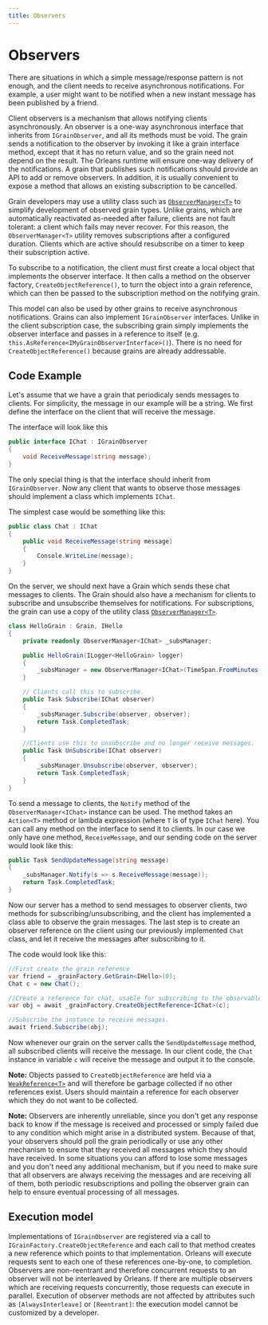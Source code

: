 ```yaml
---
title: Observers
---
```


# Observers

There are situations in which a simple message/response pattern is not enough, and the client needs to receive asynchronous notifications.
For example, a user might want to be notified when a new instant message has been published by a friend.

Client observers is a mechanism that allows notifying clients asynchronously.
An observer is a one-way asynchronous interface that inherits from `IGrainObserver`, and all its methods must be void.
The grain sends a notification to the observer by invoking it like a grain interface method, except that it has no return value, and so the grain need not depend on the result.
The Orleans runtime will ensure one-way delivery of the notifications.
A grain that publishes such notifications should provide an API to add or remove observers.
In addition, it is usually convenient to expose a method that allows an existing subscription to be cancelled.

Grain developers may use a utility class such as [`ObserverManager<T>`](https://github.com/dotnet/orleans/blob/e997335d2d689bb39e67f6bcf6fd70862a22c02f/test/Grains/TestGrains/ObserverManager.cs#L12) to simplify development of observed grain types.
Unlike grains, which are automatically reactivated as-needed after failure, clients are not fault tolerant: a client which fails may never recover.
For this reason, the `ObserverManager<T>` utility removes subscriptions after a configured duration.
Clients which are active should resubscribe on a timer to keep their subscription active.

To subscribe to a notification, the client must first create a local object that implements the observer interface.
It then calls a method on the observer factory, `CreateObjectReference()`, to turn the object into a grain reference, which can then be passed to the subscription method on the notifying grain.

This model can also be used by other grains to receive asynchronous notifications.
Grains can also implement `IGrainObserver` interfaces.
Unlike in the client subscription case, the subscribing grain simply implements the observer interface and passes in a reference to itself (e.g. `this.AsReference<IMyGrainObserverInterface>()`).
There is no need for `CreateObjectReference()` because grains are already addressable.

## Code Example

Let's assume that we have a grain that periodicaly sends messages to clients.
For simplicity, the message in our example will be a  string. We first define the interface on the client that will receive the message.

The interface will look like this

``` csharp
public interface IChat : IGrainObserver
{
    void ReceiveMessage(string message);
}

```

The only special thing is that the interface should inherit from `IGrainObserver`.
Now any client that wants to observe those messages should implement a class which implements `IChat`.

The simplest case would be something like this:

``` csharp
public class Chat : IChat
{
    public void ReceiveMessage(string message)
    {
        Console.WriteLine(message);
    }
}
```

On the server, we should next have a Grain which sends these chat messages to clients.
The Grain should also have a mechanism for clients to subscribe and unsubscribe themselves for notifications.
For subscriptions, the grain can use a copy of the utility class [`ObserverManager<T>`](https://github.com/dotnet/orleans/blob/e997335d2d689bb39e67f6bcf6fd70862a22c02f/test/Grains/TestGrains/ObserverManager.cs#L12).

``` csharp
class HelloGrain : Grain, IHello
{
    private readonly ObserverManager<IChat> _subsManager;

    public HelloGrain(ILogger<HelloGrain> logger)
    {
        _subsManager = new ObserverManager<IChat>(TimeSpan.FromMinutes(5), logger, "subs");
    }

    // Clients call this to subscribe.
    public Task Subscribe(IChat observer)
    {
        _subsManager.Subscribe(observer, observer);
        return Task.CompletedTask;
    }

    //Clients use this to unsubscribe and no longer receive messages.
    public Task UnSubscribe(IChat observer)
    {
        _subsManager.Unsubscribe(observer, observer);
        return Task.CompletedTask;
    }
}
```

To send a message to clients, the `Notify` method of the `ObserverManager<IChat>` instance can be used.
The method takes an `Action<T>` method or lambda expression (where `T` is of type `IChat` here).
You can call any method on the interface to send it to clients.
In our case we only have one method, `ReceiveMessage`, and our sending code on the server would look like this:

``` csharp
public Task SendUpdateMessage(string message)
{
    _subsManager.Notify(s => s.ReceiveMessage(message));
    return Task.CompletedTask;
}
```

Now our server has a method to send messages to observer clients, two methods for subscribing/unsubscribing, and the client has implemented a class able to observe the grain messages.
The last step is to create an observer reference on the client using our previously implemented `Chat` class, and let it receive the messages after subscribing to it.

The code would look like this:

``` csharp
//First create the grain reference
var friend = _grainFactory.GetGrain<IHello>(0);
Chat c = new Chat();

//Create a reference for chat, usable for subscribing to the observable grain.
var obj = await _grainFactory.CreateObjectReference<IChat>(c);

//Subscribe the instance to receive messages.
await friend.Subscribe(obj);
```

Now whenever our grain on the server calls the `SendUpdateMessage` method, all subscribed clients will receive the message.
In our client code, the `Chat` instance in variable `c` will receive the message and output it to the console.

**Note:** Objects passed to `CreateObjectReference` are held via a [`WeakReference<T>`](/dotnet/api/system.weakreference) and will therefore be garbage collected if no other references exist.
Users should maintain a reference for each observer which they do not want to be collected.

**Note:** Observers are inherently unreliable, since you don't get any response back to know if the message is received and processed or simply failed due to any condition which might arise in a distributed system.
Because of that, your observers should poll the grain periodically or use any other mechanism to ensure that they received all messages which they should have received.
In some situations you can afford to lose some messages and you don't need any additional mechanism, but if you need to make sure that all observers are always receiving the messages and are receiving all of them, both periodic resubscriptions and polling the observer grain can help to ensure eventual processing of all messages.

## Execution model

Implementations of `IGrainObserver` are registered via a call to `IGrainFactory.CreateObjectReference` and each call to that method creates a new reference which points to that implementation.
Orleans will execute requests sent to each one of these references one-by-one, to completion.
Observers are non-reentrant and therefore concurrent requests to an observer will not be interleaved by Orleans.
If there are multiple observers which are receiving requests concurrently, those requests can execute in parallel.
Execution of observer methods are not affected by attributes such as `[AlwaysInterleave]` or `[Reentrant]`: the execution model cannot be customized by a developer.
